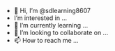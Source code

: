- 👋 Hi, I’m @sdlearning8607
-  I’m interested in ...
- 🌱 I’m currently learning ...
- 💞️ I’m looking to collaborate on ...
- 📫 How to reach me ...

<!---
sdlearning8607/sdlearning8607 is a ✨ special ✨ repository because its `README.md` (this file) appears on your GitHub profile.
You can click the Preview link to take a look at your changes.
--->
